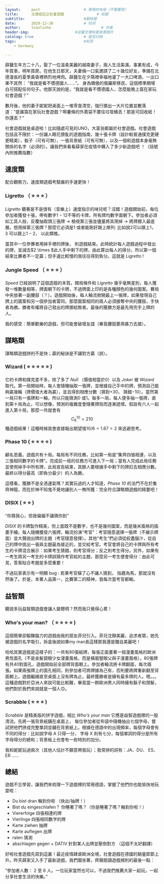 ```yaml
---
layout:     post   				    # 使用的布局（不需要改）
title:      北德疫記之社會遊戲				# 标题 
subtitle:   					    #副标题
date:       2020-12-30				# 时间
author:     tianlinhe 						# 作者
header-img:					 	#这篇文章标题背景图片
catalog: true 						# 是否归档
tags:								#标签
    - Germany

---
```


薛醫生年方二十八，娶了一位溫柔美麗的越南妻子，兩人生活美滿，事業有成，今年買車，明年買房。在他生日那天，夫妻倆一口氣邀請了二十幾位好友，準備在北德漫長的夏季黃昏裡熱烈地烤肉。薛醫生在夕陽裡幸福地灌了一大口啤酒，一出口果不其然： “我就是看不慣德國人......”。 身為驕傲的俄羅斯移民，這個標準開場白可搭配任何句子。他那天說的是，“我就是看不慣德國人，怎麼能晚上窩在家玩社會遊戲？”

數月後，他的妻子妮妮把桌面上一堆零食清空，強行挪出一大片位置並數落道：“是誰窩在家玩社會遊戲？啊薯條的外賣袋不要往垃圾桶丟！那是可回收紙！你還丟？”

社會遊戲就是桌遊啦！比如隨處可見的UNO，大富翁都屬於社會遊戲。社會遊戲包括且不限於：一份讓人眼花撩亂的遊戲指南，幾十張卡牌（設計較普通撲克更硬更精美），骰子（可有可無），一張背景紙（可有可無），以及一個和遊戲本身毫無關係的名字（必須的）。讓我們來看看薛家在疫情中購入了多少新遊戲吧 ！（括號內附推薦指數）

## 速度類

配合觀察力，速度類遊戲考驗誰的手速更快！

### Ligretto （ ⭐️ ⭐️ ⭐️ ）

*Ligretto* 聽著是不是很有（音樂上）速度指示的味兒呢？沒錯！遊戲開始前，每位參加者獲發十張，帶有數字$1-12$不等的卡牌，所有牌均數字面朝下。參加者必須如工具人般，反覆抽取頭三張牌 $\rightarrow$ 檢視第三張並儘量將其用掉 $\rightarrow$ 將牌挪入最底層。想用掉第三張牌？那麼它必須是$1$ 或者能剛好跟上隊列: 比如說$2$可以跟上$1$， $3$ 可以跟上$1-2$， 以此類推。

當其中一位參賽者用掉手裡的牌後， 則遊戲結束。此時統計每人遊戲過程中發出的牌，並減去$2 \times $此人手中剩下的牌，由此算出每人的得分。所以第一個結束比賽者不一定贏；但手速比較慢的我往往得到負分。這就是 *Ligretto* ! 

### Jungle Speed （ ⭐️ ⭐️ ⭐️ ）

*Speed* 已經說明了這個遊戲的本質。開局條件和 *Ligretto* 幾乎毫無差別，每人獲發一堆數量相等，牌面朝下的卡牌，不過牌面上印的是各種顏色的幾何圖案。賽局中央放著一副腰鼓（？）。遊戲開始後，每人輪流掀開最上一張牌，如果發現自己牌上的圖案和另一個參加者雷同，那麼圖案相同的兩人必須搶奪中央的腰鼓，手快者為勝。勝者有權將自己發出的牌挪給敗者。最後的獲勝方是最先用完手上牌的人。

我的感受：簡單歡樂的遊戲，但可能會破壞友誼（畢竟腰鼓要用暴力去搶）。

## 謀略類

謀略類遊戲拼的不是快；贏的秘訣是不讓對方贏（誤）。

### Wizard ( ⭐️ ⭐️ ⭐️ ⭐️ ⭐️ )

它的卡牌和撲克差不多，除了多了 *Null* （價值相當於0）以及 *Joker* 被 *Wizard* 取代。第一局開始時，每人會隨機抽取一張牌，並根據自己手中的牌，預測自己能夠贏幾輪（牌價值大者為贏），並且得到相應分數（猜對$+30$， 猜錯$-10$）。當然第一局只有一張牌和一輪，所以只能猜測$0$ 或$1$。每多一局，每人便多抽一張牌，直到第十局為止。可以想像，預測的複雜度會隨著牌局而逐漸遞增。假設有六人一起進入第十局，那麼一共就會有
$$
C^{10}_6=210
$$
種遊戲結果！這種時候我會直接報出期望值$10/6=1.67=2$ 來逃避思考。

### Phase 10 ( ⭐️ ⭐️ ⭐️ ⭐️ )

顧名思義，遊戲共有十局。每局有不同任務，比如第一局是“集齊四張相連，以及三張相同數字的卡牌”。完成前一局的任務方可進入下一局；當有人完成此局任務並使用掉手中所有牌，此局宣告結束，其餘人要根據手中剩下的牌扣去相應分數。最終以得分最高（即負分最少）的人為勝。

這樣看，獲勝不是全憑運氣嗎？其實玩過的人才知道，*Phase 10* 的法門不在於集齊神龍，而在於神不知鬼不覺地讓別人一無所獲：完全符合謀略類遊戲的精要吧！

### DISIX ( ⭐️ ⭐️ )

“你猜我心，但我偏偏不讓猜你到”

*DISIX* 的卡牌製作精美，但上面既不是數字，也不是幾何圖案，而是幾米風格的插畫手繪。每人隨機獲發六張牌，輪流扮演“考官”：考官隨意選擇一張牌（不展示牌面）並大聲說出牌的主題（考官隨意發揮）。其他“考生“們必須從絞盡腦汁，從自己的牌中挑出一張與主題最為接近的，並交給考官。考官會將自己的卡牌與所有考生的卡牌混合展示：如果考生猜錯，則考官得分；反之則考生得分。另外，如果有一考生將另一考生的卡牌誤猜作考官給的主題，那麼另一考生便會得分：由此可見，答案貼合考題是多麼重要！

不過玩家表示有一明顯 bug : 若果考官橫了心不讓人猜到， 指鹿為馬，那就沒有然後了。於是，本著人品第一，比賽第二的精神，我每次當考官都輸。

## 益智類

聽說多玩益智類遊戲會讓人變聰明？然而我只覺得心累！

### Who's your man? （ ⭐️ ⭐️ ⭐️ ⭐️ )

這個簡單卻鍛鍊腦力的遊戲由我的朋友菲兒引入。菲兒沈靜美麗，追求者眾，她先被遊戲的名字吸引，拆盒後說如果my man長這樣那我還是獨自美麗吧！

哈哈其實遊戲是這樣子的：一共有80張紙牌，每張正面畫著一個漫畫風格的歐洲男性面孔（不是金髮碧眼少女漫畫風格，而是橫眉豎眼父與子漫畫風格）。80張牌有共40對面孔，遊戲開始前全部牌背面朝上。參加者輪流將卡牌翻面，每次兩張。如果兩張牌上的面孔相同，則參加者可將牌據為己有，否則要將牌重新翻至背面朝上。遊戲繼續直至桌面上沒有牌為止，最終獲勝者是擁有最多牌的人。嗯。。。這種遊戲對於亞洲人來說可能比較難，畢竟當一群歐洲男人同時擁有鬍子和頭髮，他們對於我們來說就是一個人😊。

### Scrabble ( ⭐️ ⭐️ ⭐️ )

*Scrabble* 是精美版的拼字遊戲，相比 *Who's your man* 它應是益智遊戲裡的一股清流。先將一張背景紙鋪在桌面上， 每位參加者從布袋中隨機抽出七個字母，嘗試把他們拼成完整單詞並鋪在背景紙上。根據在德語中的出現頻率，每個字母會有不同的得分：比如說字母 A 只得一分， 字母 X 則有七分，每個單詞的得分是所有字母得分的總和；背景板上也會有一些特別的加分。

我和妮妮玩過兩次（其他人估計不願意帶我玩）；我常拼的詞有：JA、DU、 ES、 ER ......

## 總結

遊戲不忘學習，讓我們來梳理一下遊戲裡的常用德語，掌握了他們你也能愉快地玩耍啦：

* Du bist dran 輪到你啦 （快出/抽牌！）
* Bist du eingeschlafen？ 你睡著了嗎？（你是睡著了嗎？輪到你啦！）
* Viererfolge 四張相連的牌
* Vierlinge 四張相同數字的牌
* Karte ziehen 抽牌
* Karte auflegen 出牌
* raten 猜測
* abschlagen gegen + DATIV 針對某人出牌並壓倒對方 （這個不太好翻譯）

好啦社會遊戲先寫到這裏！最近疫情肆虐歐洲全境，社會遊戲在德國的銷量節節上升。昨天薛家又入手了最新遊戲，我們圍坐著，齊聲朗讀遊戲規則的最後一點：

”參加者人數： $2$ 至 $6$ 人。一位玩家當然也可以，不過我們推薦大家一起玩，一起分享社會生活的快樂。”

